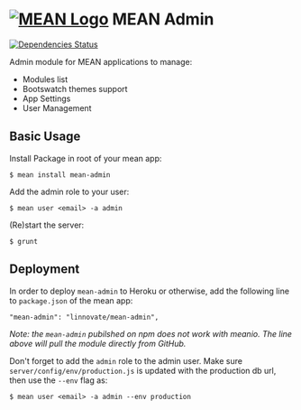 # [![MEAN Logo](http://www.mean.io/img/logos/meanlogo.png)](http://mean.io/) MEAN Admin

[![Dependencies Status](https://david-dm.org/linnovate/mean-admin.png)](https://david-dm.org/linnovate/mean-admin)

Admin module for MEAN applications to manage:

- Modules list
- Bootswatch themes support
- App Settings
- User Management

## Basic Usage

  Install Package in root of your mean app:

    $ mean install mean-admin

  Add the admin role to your user:

    $ mean user <email> -a admin

  (Re)start the server:

    $ grunt

## Deployment

In order to deploy `mean-admin` to Heroku or otherwise, add the following line to `package.json` of the mean app:

    "mean-admin": "linnovate/mean-admin",

_Note: the `mean-admin` pubilshed on npm does not work with meanio. The line above will pull the module directly from GitHub._

Don't forget to add the `admin` role to the admin user. Make sure `server/config/env/production.js` is updated with the production db url, then use the `--env` flag as:

    $ mean user <email> -a admin --env production